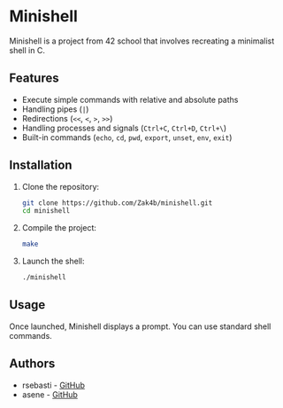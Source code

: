 # Minishell

Minishell is a project from 42 school that involves recreating a minimalist shell in C.

## Features
- Execute simple commands with relative and absolute paths
- Handling pipes (`|`)
- Redirections (`<<`, `<`, `>`, `>>`)
- Handling processes and signals (`Ctrl+C`, `Ctrl+D`, `Ctrl+\`)
- Built-in commands (`echo`, `cd`, `pwd`, `export`, `unset`, `env`, `exit`)

## Installation
1. Clone the repository:
   ```bash
   git clone https://github.com/Zak4b/minishell.git
   cd minishell
   ```
3. Compile the project:
   ```bash
   make
   ```
4. Launch the shell:
   ```bash
   ./minishell
   ```

## Usage
Once launched, Minishell displays a prompt. You can use standard shell commands.

## Authors
- rsebasti - [GitHub](https://github.com/Dak-Ore)
- asene - [GitHub](https://github.com/Zak4b)
